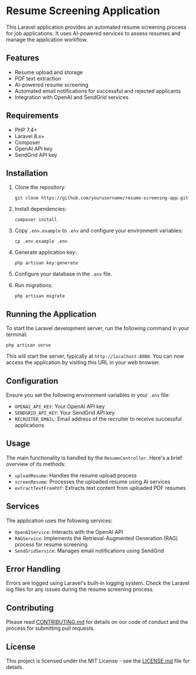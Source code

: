 # Resume Screening Application

This Laravel application provides an automated resume screening process for job applications. It uses AI-powered services to assess resumes and manage the application workflow.

## Features

- Resume upload and storage
- PDF text extraction
- AI-powered resume screening
- Automated email notifications for successful and rejected applicants
- Integration with OpenAI and SendGrid services

## Requirements

- PHP 7.4+
- Laravel 8.x+
- Composer
- OpenAI API key
- SendGrid API key

## Installation

1. Clone the repository:
   ```
   git clone https://github.com/yourusername/resume-screening-app.git
   ```

2. Install dependencies:
   ```
   composer install
   ```

3. Copy `.env.example` to `.env` and configure your environment variables:
   ```
   cp .env.example .env
   ```

4. Generate application key:
   ```
   php artisan key:generate
   ```

5. Configure your database in the `.env` file.

6. Run migrations:
   ```
   php artisan migrate
   ```

## Running the Application

To start the Laravel development server, run the following command in your terminal:

```
php artisan serve
```

This will start the server, typically at `http://localhost:8000`. You can now access the application by visiting this URL in your web browser.

## Configuration

Ensure you set the following environment variables in your `.env` file:

- `OPENAI_API_KEY`: Your OpenAI API key
- `SENDGRID_API_KEY`: Your SendGrid API key
- `RECRUITER_EMAIL`: Email address of the recruiter to receive successful applications

## Usage

The main functionality is handled by the `ResumeController`. Here's a brief overview of its methods:

- `uploadResume`: Handles the resume upload process
- `screenResume`: Processes the uploaded resume using AI services
- `extractTextFromPdf`: Extracts text content from uploaded PDF resumes

## Services

The application uses the following services:

- `OpenAIService`: Interacts with the OpenAI API
- `RAGService`: Implements the Retrieval-Augmented Generation (RAG) process for resume screening
- `SendGridService`: Manages email notifications using SendGrid

## Error Handling

Errors are logged using Laravel's built-in logging system. Check the Laravel log files for any issues during the resume screening process.

## Contributing

Please read [CONTRIBUTING.md](CONTRIBUTING.md) for details on our code of conduct and the process for submitting pull requests.

## License

This project is licensed under the MIT License - see the [LICENSE.md](LICENSE.md) file for details.
